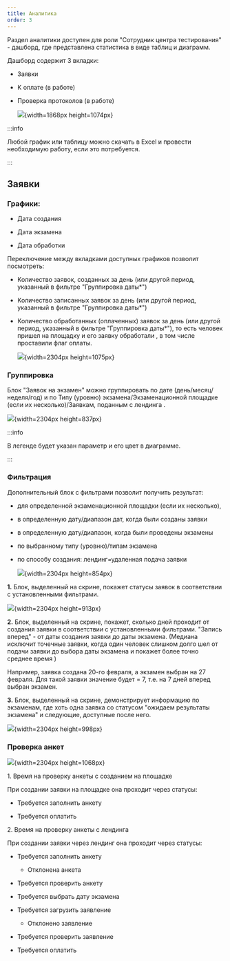 ```yaml
---
title: Аналитика
order: 3
---
```


Раздел аналитики доступен для роли "Сотрудник центра тестирования" - дашборд, где представлена статистика в виде таблиц и диаграмм.

Дашборд содержит 3 вкладки:

-  Заявки

-  К оплате (в работе)

-  Проверка протоколов (в работе)

   ![](./analitika.png){width=1868px height=1074px}

:::info 

Любой график или таблицу можно скачать в  Excel и провести необходимую работу, если это потребуется.

:::

## Заявки

### Графики:

-  Дата создания

-  Дата  экзамена

-  Дата  обработки

Переключение между вкладками доступных графиков позволит посмотреть:

-  Количество заявок,  созданных за день (или другой период, указанный в  фильтре "Группировка даты\*")

-  Количество записанных заявок за день  (или другой период, указанный в  фильтре "Группировка даты\*")

-  Количество обработанных (оплаченных) заявок за день  (или другой период, указанный в  фильтре "Группировка даты\*"), то есть человек пришел на площадку и его заявку обработали , в том числе проставили флаг оплаты.

   ![](./analitika-2.png){width=2304px height=1075px}

### Группировка

Блок "Заявок на экзамен" можно группировать по дате (день/месяц/неделя/год) и  по Типу (уровню) экзамена/Экзаменационной площадке (если их несколько)/Заявкам, поданным с лендинга .

![](./analitika-3.png){width=2304px height=837px}

:::info 

В легенде будет указан параметр и его цвет в диаграмме.

:::

### Фильтрация

Дополнительный блок с фильтрами позволит получить результат:

-  для определенной экзаменационной площадки (если их несколько),

-  в определенную дату/диапазон дат, когда были созданы заявки

-  в определенную дату/диапазон, когда были проведены экзамены

-  по выбранному типу (уровню)/типам экзамена

-  по способу создания: лендинг=удаленная подача заявки

   ![](./analitika-4.png){width=2304px height=854px}

**1\.** Блок, выделенный на скрине, покажет статусы заявок в соответствии с установленными фильтрами.

![](./analitika-5.png){width=2304px height=913px}

**2\.** Блок, выделенный на скрине, покажет, сколько дней проходит от создания заявки  в соответствии с установленными фильтрами. "Запись вперед" - от даты создания заявки до даты экзамена. (Медиана исключит точечные заявки, когда один человек слишком долго шел от подачи заявки до выбора даты экзамена и покажет более точно среднее время )

Например, заявка создана 20-го февраля, а экзамен выбран на 27 февраля. Для такой заявки значение будет = 7, т.е.  на 7 дней вперед выбран экзамен.

**3\.** Блок, выделенный на скрине, демонстрирует информацию по экзаменам, где  хоть одна заявка со статусом "ожидаем результаты экзамена" и следующие, доступные после него.

![](./analitika-6.png){width=2304px height=998px}

### Проверка анкет

![](./analitika-7.png){width=2304px height=1068px}

1\. Время на проверку  анкеты с созданием на площадке

При создании заявки на площадке она проходит через статусы:

-  Требуется заполнить анкету

-  Требуется оплатить

2\. Время на проверку анкеты с лендинга

При создании заявки через лендинг она проходит через статусы:

-  Требуется заполнить анкету

   -  Отклонена анкета

-  Требуется проверить анкету

-  Требуется выбрать дату экзамена

-  Требуется загрузить заявление

   -  Отклонено заявление

-  Требуется проверить заявление

-  Требуется оплатить